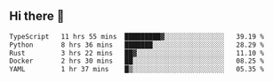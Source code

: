 ## Hi there 👋

<!--
**whirlun/whirlun** is a ✨ _special_ ✨ repository because its `README.md` (this file) appears on your GitHub profile.

Here are some ideas to get you started:

- 🔭 I’m currently working on ...
- 🌱 I’m currently learning ...
- 👯 I’m looking to collaborate on ...
- 🤔 I’m looking for help with ...
- 💬 Ask me about ...
- 📫 How to reach me: ...
- 😄 Pronouns: ...
- ⚡ Fun fact: ...
-->
<!--START_SECTION:waka-->

```txt
TypeScript   11 hrs 55 mins  █████████▓░░░░░░░░░░░░░░░   39.19 %
Python       8 hrs 36 mins   ███████░░░░░░░░░░░░░░░░░░   28.29 %
Rust         3 hrs 22 mins   ██▓░░░░░░░░░░░░░░░░░░░░░░   11.10 %
Docker       2 hrs 30 mins   ██░░░░░░░░░░░░░░░░░░░░░░░   08.25 %
YAML         1 hr 37 mins    █▒░░░░░░░░░░░░░░░░░░░░░░░   05.35 %
```

<!--END_SECTION:waka-->
